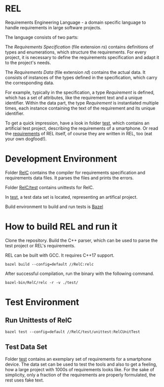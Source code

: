# REL
Requirements Engineering Language - a domain specific language to handle requirements in large software projects.

The language consists of two parts:

The *Requirements Specification* (file extension _rs_) contains definitions of types and enumerations, which structure the requirements. For every project, it is necessary to define the requirements specification and adapt it to the project's needs.

The *Requirements Data* (file extension _rd_) contains the actual data. It consists of instances of the types defined in the specification, which carry the corresponding data.

For example, typically in the specification, a type *Requirement* is defined, which has a set of attributes, like the requirement text and a unique identifier. Within the data part, the type *Requirement* is instantiated multiple times, each instance containing the text of the requirement and its unique identifier.

To get a quick impression, have a look in folder [test](./test), which contains an artificial test project, describing the requirements of a smartphone. Or read the [requirements](./requirements) of REL itself, of course they are written in REL, too (eat your own dogfood!).


# Development Environment

Folder [RelC](./RelC) contains the compiler for requirements specification and requirements data files. It parses the files and prints the errors.

Folder [RelC/test](./RelC/test) contains unittests for RelC.

In [test](./test), a test data set is located, representing an artifical project.

Build environment to build and run tests is [Bazel](https://bazel.build)

# How to build REL and run it

Clone the repository. Build the C++ parser, which can be used to parse the test project or REL's requirements.

REL can be built with GCC. It requires C++17 support.

```
bazel build --config=default //RelC:relc
``` 

After successful compilation, run the binary with the following command.

```
bazel-bin/RelC/relc -r -v ./test/
```


# Test Environment

## Run Unittests of RelC

```
bazel test --config=default //RelC/test/unittest:RelCUnitTest
```

## Test Data Set
Folder [test](./test) contains an exemplary set of requirements for a smartphone device. The data set can be used to test the tools and also to get a feeling, how a large project with 1000s of requirements looks like. For the sake of simplicity, only a fraction of the requirements are properly formulated, the rest uses fake text.
